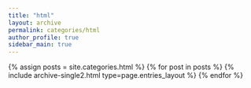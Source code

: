 ```yaml
---
title: "html"
layout: archive
permalink: categories/html
author_profile: true
sidebar_main: true
---
```


{% assign posts = site.categories.html %}
{% for post in posts %} {% include archive-single2.html type=page.entries_layout %} {% endfor %}
